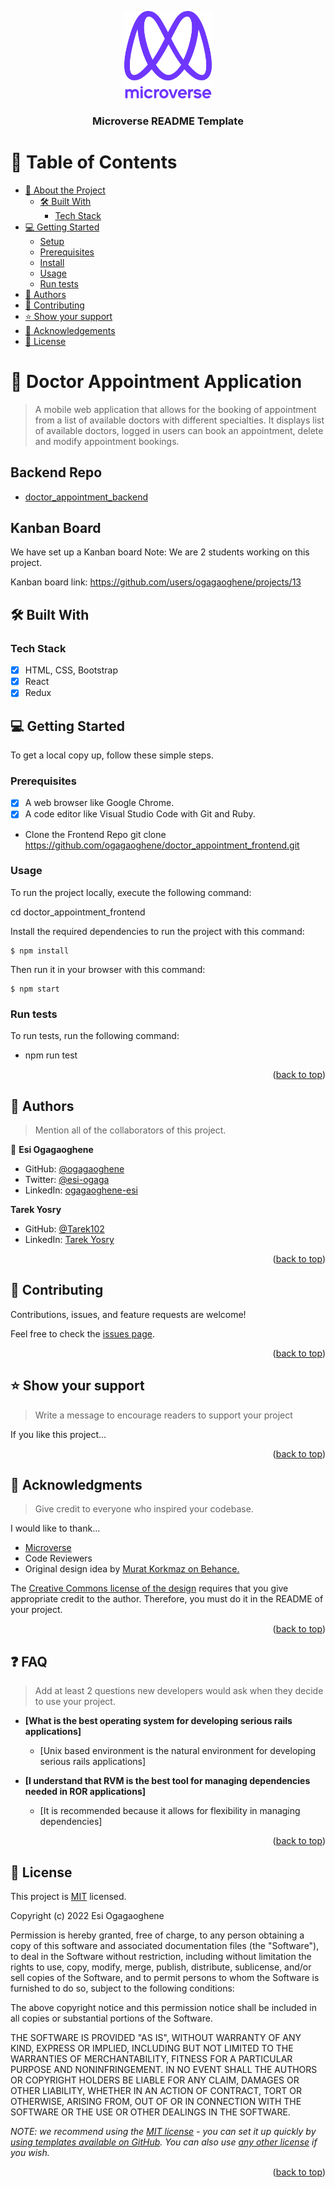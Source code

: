 <a name="readme-top"></a>

<div align="center">

  <img src="murple_logo.png" alt="logo" width="140"  height="auto" />
  <br/>

  <h3><b>Microverse README Template</b></h3>

</div>
<!-- TABLE OF CONTENTS -->

# 📗 Table of Contents

- [📖 About the Project](#about-project)
  - [🛠 Built With](#built-with)
    - [Tech Stack](#tech-stack)
- [💻 Getting Started](#getting-started)
  - [Setup](#setup)
  - [Prerequisites](#prerequisites)
  - [Install](#install)
  - [Usage](#usage)
  - [Run tests](#run-tests)
- [👥 Authors](#authors)
- [🤝 Contributing](#contributing)
- [⭐️ Show your support](#support)
- [🙏 Acknowledgements](#acknowledgements)
- [📝 License](#license)

<!-- PROJECT DESCRIPTION -->

# 📖 Doctor Appointment Application <a name="about-project"></a>

> A mobile web application that allows for the booking of appointment from a list of available doctors with different specialties. It displays list of available doctors, logged in users can book an appointment, delete and modify appointment bookings.

## Backend Repo 
- [doctor_appointment_backend](https://github.com/ogagaoghene/doctor_appointment_backend.git)

## Kanban Board
We have set up a Kanban board
Note: We are 2 students working on this project.

Kanban board link:
https://github.com/users/ogagaoghene/projects/13

## 🛠 Built With <a name="built-with"></a>

### Tech Stack <a name="tech-stack"></a>

- [x] HTML, CSS, Bootstrap
- [x] React
- [x] Redux

<!-- GETTING STARTED -->

## 💻 Getting Started <a name="getting-started"></a>

To get a local copy up, follow these simple steps.

### Prerequisites

- [x] A web browser like Google Chrome.
- [x] A code editor like Visual Studio Code with Git and Ruby.
- Clone the Frontend Repo
  git clone https://github.com/ogagaoghene/doctor_appointment_frontend.git


### Usage

To run the project locally, execute the following command:

cd doctor_appointment_frontend

Install the required dependencies to run the project with this command:
```
$ npm install
```

Then run it in your browser with this command:

```
$ npm start
```
### Run tests

To run tests, run the following command:
- npm run test

<p align="right">(<a href="#readme-top">back to top</a>)</p>

<!-- AUTHORS -->

## 👥 Authors <a name="authors"></a>

> Mention all of the collaborators of this project.

👤 **Esi Ogagaoghene**

- GitHub: [@ogagaoghene](https://github.com/ogagaoghene)
- Twitter: [@esi-ogaga](https://twitter.com/esi-ogaga)
- LinkedIn: [ogagaoghene-esi](https://linkedin.com/in/ogagaoghene-esi)

 **Tarek Yosry**

- GitHub: [@Tarek102](https://github.com/tarek102)
- LinkedIn: [Tarek Yosry](https://www.linkedin.com/in/tarek-yosry/)


<p align="right">(<a href="#readme-top">back to top</a>)</p>


<!-- CONTRIBUTING -->

## 🤝 Contributing <a name="contributing"></a>

Contributions, issues, and feature requests are welcome!

Feel free to check the [issues page](../../issues/).

<p align="right">(<a href="#readme-top">back to top</a>)</p>

<!-- SUPPORT -->

## ⭐️ Show your support <a name="support"></a>

> Write a message to encourage readers to support your project

If you like this project...

<p align="right">(<a href="#readme-top">back to top</a>)</p>

<!-- ACKNOWLEDGEMENTS -->

## 🙏 Acknowledgments <a name="acknowledgements"></a>

> Give credit to everyone who inspired your codebase.

I would like to thank...
- [Microverse](https://www.microverse.org/)
- Code Reviewers
- Original design idea by [Murat Korkmaz  on Behance.](https://www.behance.net/muratk)

The [Creative Commons license of the design](https://creativecommons.org/licenses/by-nc/4.0/) requires that you give appropriate credit to the author. Therefore, you must do it in the README of your project.

<p align="right">(<a href="#readme-top">back to top</a>)</p>

<!-- FAQ (optional) -->

## ❓ FAQ <a name="faq"></a>

> Add at least 2 questions new developers would ask when they decide to use your project.

- **[What is the best operating system for developing serious rails applications]**

  - [Unix based environment is the natural environment for developing serious rails applications]

- **[I understand that RVM is the best tool for managing dependencies needed in ROR applications]**

  - [It is recommended because it allows for flexibility in managing dependencies]

<p align="right">(<a href="#readme-top">back to top</a>)</p>

<!-- LICENSE -->

## 📝 License <a name="license"></a>

This project is [MIT](./LICENSE.md) licensed.

Copyright (c) 2022 Esi Ogagaoghene

Permission is hereby granted, free of charge, to any person obtaining a copy of this software and associated documentation files (the "Software"), to deal in the Software without restriction, including without limitation the rights to use, copy, modify, merge, publish, distribute, sublicense, and/or sell copies of the Software, and to permit persons to whom the Software is furnished to do so, subject to the following conditions:

The above copyright notice and this permission notice shall be included in all copies or substantial portions of the Software.

THE SOFTWARE IS PROVIDED "AS IS", WITHOUT WARRANTY OF ANY KIND, EXPRESS OR IMPLIED, INCLUDING BUT NOT LIMITED TO THE WARRANTIES OF MERCHANTABILITY, FITNESS FOR A PARTICULAR PURPOSE AND NONINFRINGEMENT. IN NO EVENT SHALL THE AUTHORS OR COPYRIGHT HOLDERS BE LIABLE FOR ANY CLAIM, DAMAGES OR OTHER LIABILITY, WHETHER IN AN ACTION OF CONTRACT, TORT OR OTHERWISE, ARISING FROM, OUT OF OR IN CONNECTION WITH THE SOFTWARE OR THE USE OR OTHER DEALINGS IN THE SOFTWARE.

_NOTE: we recommend using the [MIT license](https://choosealicense.com/licenses/mit/) - you can set it up quickly by [using templates available on GitHub](https://docs.github.com/en/communities/setting-up-your-project-for-healthy-contributions/adding-a-license-to-a-repository). You can also use [any other license](https://choosealicense.com/licenses/) if you wish._

<p align="right">(<a href="#readme-top">back to top</a>)</p>